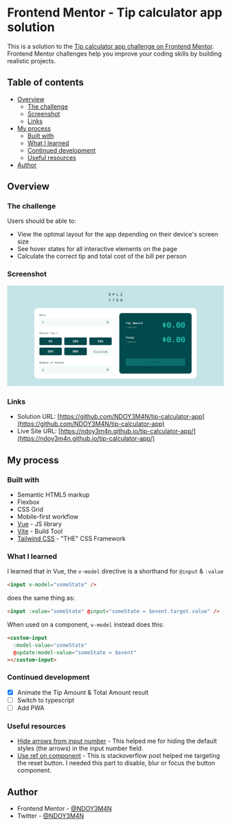 # Frontend Mentor - Tip calculator app solution

This is a solution to the [Tip calculator app challenge on Frontend Mentor](https://www.frontendmentor.io/challenges/tip-calculator-app-ugJNGbJUX). Frontend Mentor challenges help you improve your coding skills by building realistic projects.

## Table of contents

- [Overview](#overview)
  - [The challenge](#the-challenge)
  - [Screenshot](#screenshot)
  - [Links](#links)
- [My process](#my-process)
  - [Built with](#built-with)
  - [What I learned](#what-i-learned)
  - [Continued development](#continued-development)
  - [Useful resources](#useful-resources)
- [Author](#author)

## Overview

### The challenge

Users should be able to:

- View the optimal layout for the app depending on their device's screen size
- See hover states for all interactive elements on the page
- Calculate the correct tip and total cost of the bill per person

### Screenshot

![](./screenshot.png)

### Links

- Solution URL: [https://github.com/NDOY3M4N/tip-calculator-app](https://github.com/NDOY3M4N/tip-calculator-app)
- Live Site URL: [https://ndoy3m4n.github.io/tip-calculator-app/](https://ndoy3m4n.github.io/tip-calculator-app/)

## My process

### Built with

- Semantic HTML5 markup
- Flexbox
- CSS Grid
- Mobile-first workflow
- [Vue](https://v3.vuejs.org/) - JS library
- [Vite](https://vitejs.dev) - Build Tool
- [Tailwind CSS](https://tailwindcss.com/) - "THE" CSS Framework

### What I learned

I learned that in Vue, the `v-model` directive is a shorthand for `@input` & `:value`

```html
<input v-model="someState" />
```

does the same thing as:

```html
<input :value="someState" @input="someState = $event.target.value" />
```

When used on a component, `v-model` instead does this:

```html
<custom-input
  :model-value="someState"
  @update:model-value="someState = $event"
></custom-input>
```

### Continued development

- [x] Animate the Tip Amount & Total Amount result
- [ ] Switch to typescript
- [ ] Add PWA

### Useful resources

- [Hide arrows from input number](https://www.w3schools.com/howto/howto_css_hide_arrow_number.asp) - This helped me for hiding the default styles (the arrows) in the input number field.
- [Use ref on component](https://stackoverflow.com/questions/67033933/cant-use-template-ref-on-component-in-vue-3-composition-api) - This is stackoverflow post helped me targeting the reset button. I needed this part to disable, blur or focus the button component.

## Author

- Frontend Mentor - [@NDOY3M4N](https://www.frontendmentor.io/profile/NDOY3M4N)
- Twitter - [@NDOY3M4N](https://www.twitter.com/NDOY3M4N)
